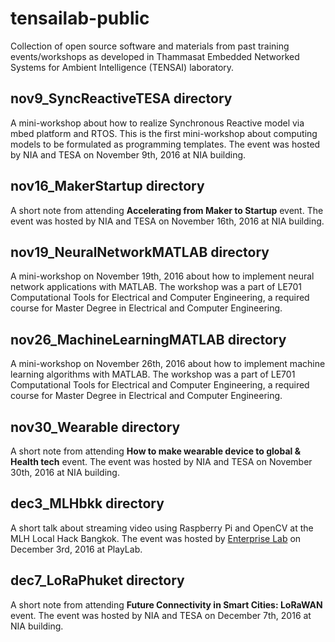 # tensailab-public
Collection of open source software and materials from past training events/workshops as developed in Thammasat Embedded Networked Systems for Ambient Intelligence (TENSAI) laboratory.

## nov9_SyncReactiveTESA directory
A mini-workshop about how to realize Synchronous Reactive model via mbed platform and RTOS. This is the first mini-workshop about computing models to be formulated as programming templates. The event was hosted by NIA and TESA on November 9th, 2016 at NIA building.

## nov16_MakerStartup directory
A short note from attending **Accelerating from Maker to Startup** event. The event was hosted by NIA and TESA on November 16th, 2016 at NIA building.

## nov19_NeuralNetworkMATLAB directory
A mini-workshop on November 19th, 2016 about how to implement neural network applications with MATLAB. The workshop was a part of LE701 Computational Tools for Electrical and Computer Engineering, a required course for Master Degree in Electrical and Computer Engineering.

## nov26_MachineLearningMATLAB directory
A mini-workshop on November 26th, 2016 about how to implement machine learning algorithms with MATLAB. The workshop was a part of LE701 Computational Tools for Electrical and Computer Engineering, a required course for Master Degree in Electrical and Computer Engineering.

## nov30_Wearable directory
A short note from attending **How to make wearable device to global & Health tech** event. The event was hosted by NIA and TESA on November 30th, 2016 at NIA building.

## dec3_MLHbkk directory
A short talk about streaming video using Raspberry Pi and OpenCV at the MLH Local Hack Bangkok. The event was hosted by [Enterprise Lab](http://www.enterpriselab.co/) on December 3rd, 2016 at PlayLab.

## dec7_LoRaPhuket directory
A short note from attending **Future Connectivity in Smart Cities: LoRaWAN** event. The event was hosted by NIA and TESA on December 7th, 2016 at NIA building.